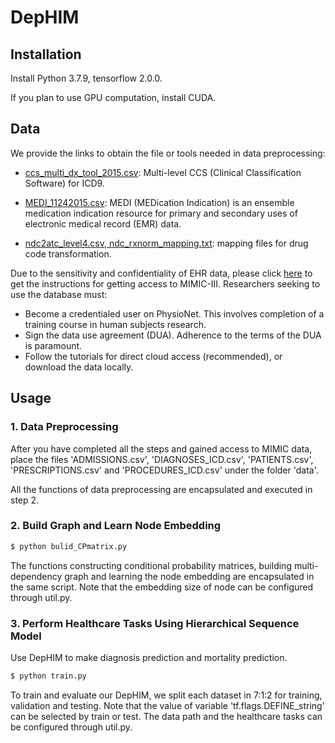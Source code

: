 # DepHIM

## Installation

Install Python 3.7.9, tensorflow 2.0.0.

If you plan to use GPU computation, install CUDA.

## Data

We provide the links to obtain the file or tools needed in data preprocessing:

- [ccs_multi_dx_tool_2015.csv](https://www.hcup-us.ahrq.gov/toolssoftware/ccs/Multi_Level_CCS_2015.zip): Multi-level CCS (Clinical Classification Software) for ICD9.

- [MEDI_11242015.csv](https://www.vumc.org/cpm/sites/vumc.org.cpm/files/public_files/MEDI_11242015.csv): MEDI (MEDication Indication) is an ensemble medication indication resource for primary and secondary uses of electronic medical record (EMR) data.

- [ndc2atc_level4.csv, ndc_rxnorm_mapping.txt](https://github.com/sjy1203/GAMENet/tree/master/data): mapping files for drug code transformation.

Due to the sensitivity and confidentiality of EHR data, please click [here](https://mimic.mit.edu/docs/gettingstarted/) to get the instructions for getting access to MIMIC-III. Researchers seeking to use the database must:

- Become a credentialed user on PhysioNet. This involves completion of a training course in human subjects research.
- Sign the data use agreement (DUA). Adherence to the terms of the DUA is paramount.
- Follow the tutorials for direct cloud access (recommended), or download the data locally.

## Usage

### 1. Data Preprocessing
After you have completed all the steps and gained access to MIMIC data, place the files 'ADMISSIONS.csv', 'DIAGNOSES_ICD.csv', 'PATIENTS.csv', 'PRESCRIPTIONS.csv' and 'PROCEDURES_ICD.csv' under the folder 'data'.

All the functions of data preprocessing are encapsulated and executed in step 2. 

### 2. Build Graph and Learn Node Embedding

```bash
$ python bulid_CPmatrix.py
```
The functions constructing conditional probability matrices, building multi-dependency graph and learning the node embedding are encapsulated in the same script. Note that the embedding size of node can be configured through util.py.

### 3. Perform Healthcare Tasks Using Hierarchical Sequence Model

Use DepHIM to make diagnosis prediction and mortality prediction.

```bash
$ python train.py
```
To train and evaluate our DepHIM, we split each dataset in 7:1:2 for training, validation and testing. Note that the value of variable 'tf.flags.DEFINE_string' can be selected by train or test. The data path and the healthcare tasks can be configured through util.py.
